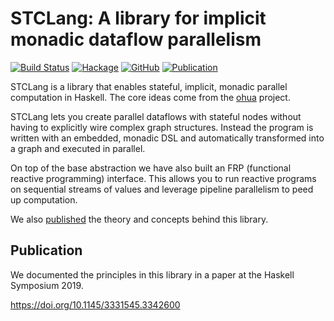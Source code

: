 # STCLang: A library for implicit monadic dataflow parallelism

[![Build Status](https://travis-ci.org/ohua-dev/stc-lang.svg?branch=master)](https://travis-ci.org/ohua-dev/stc-lang)
[![Hackage](https://img.shields.io/hackage/v/stc-lang)](https://hackage.haskell.org/package/stc-lang)
[![GitHub](https://img.shields.io/github/license/ohua-dev/stc-lang)](https://github.com/ohua-dev/stc-lang/blob/master/LICENSE)
[![Publication](https://img.shields.io/badge/published_paper-Haskell'19-informational)](#publication)

STCLang is a library that enables stateful, implicit, monadic parallel
computation in Haskell. The core ideas come from the
[ohua](https://ohua-dev.github.io) project.

STCLang lets you create parallel dataflows with stateful nodes without having to
explicitly wire complex graph structures. Instead the program is written with an
embedded, monadic DSL and automatically transformed into a graph and executed in
parallel.

On top of the base abstraction we have also built an FRP (functional reactive
programming) interface. This allows you to run reactive programs on sequential
streams of values and leverage pipeline parallelism to peed up computation.

We also [published](#publication) the theory and concepts behind this library.

## Publication

We documented the principles in this library in a paper at the Haskell Symposium
2019.

https://doi.org/10.1145/3331545.3342600
